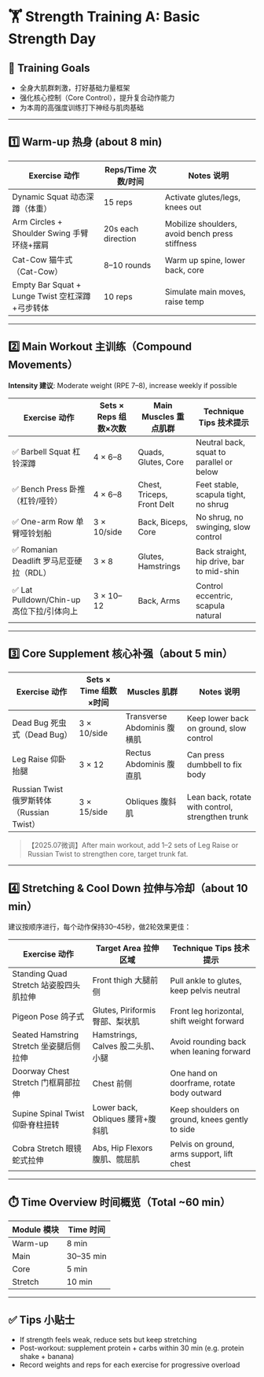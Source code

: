 # 🏋️ Strength Training A: Basic Strength Day

## 🎯 Training Goals

- 全身大肌群刺激，打好基础力量框架
- 强化核心控制（Core Control），提升复合动作能力
- 为本周的高强度训练打下神经与肌肉基础

---

## 1️⃣ Warm-up 热身 (about 8 min)

| Exercise 动作                  | Reps/Time 次数/时间      | Notes 说明                        |
| --------------------- | -------------- | --------------------------- |
| Dynamic Squat 动态深蹲（体重）      | 15 reps           | Activate glutes/legs, knees out  |
| Arm Circles + Shoulder Swing 手臂环绕+摆肩 | 20s each direction | Mobilize shoulders, avoid bench press stiffness |
| Cat-Cow 猫牛式（Cat-Cow）       | 8–10 rounds     | Warm up spine, lower back, core  |
| Empty Bar Squat + Lunge Twist 空杠深蹲+弓步转体 | 10 reps           | Simulate main moves, raise temp |

---

## 2️⃣ Main Workout 主训练（Compound Movements）

**Intensity 建议**: Moderate weight (RPE 7–8), increase weekly if possible

| Exercise 动作                    | Sets × Reps 组数×次数   | Main Muscles 重点肌群            | Technique Tips 技术提示                                 |
| ----------------------- | ------------- | ------------------- | ---------------------------------------- |
| ✅ Barbell Squat 杠铃深蹲             | 4 × 6–8       | Quads, Glutes, Core  | Neutral back, squat to parallel or below |
| ✅ Bench Press 卧推（杠铃/哑铃）   | 4 × 6–8       | Chest, Triceps, Front Delt  | Feet stable, scapula tight, no shrug    |
| ✅ One-arm Row 单臂哑铃划船         | 3 × 10/side     | Back, Biceps, Core    | No shrug, no swinging, slow control     |
| ✅ Romanian Deadlift 罗马尼亚硬拉（RDL）  | 3 × 8         | Glutes, Hamstrings    | Back straight, hip drive, bar to mid-shin|
| ✅ Lat Pulldown/Chin-up 高位下拉/引体向上  | 3 × 10–12     | Back, Arms          | Control eccentric, scapula natural      |

---

## 3️⃣ Core Supplement 核心补强（about 5 min）

| Exercise 动作              | Sets × Time 组数×时间   | Muscles 肌群     | Notes 说明                          |
| ----------------- | ------------- | -------- | ----------------------------- |
| Dead Bug 死虫式（Dead Bug）  | 3 × 10/side  | Transverse Abdominis 腹横肌   | Keep lower back on ground, slow control |
| Leg Raise 仰卧抬腿          | 3 × 12      | Rectus Abdominis 腹直肌   | Can press dumbbell to fix body         |
| Russian Twist 俄罗斯转体（Russian Twist） | 3 × 15/side | Obliques 腹斜肌   | Lean back, rotate with control, strengthen trunk |

> 【2025.07微调】After main workout, add 1–2 sets of Leg Raise or Russian Twist to strengthen core, target trunk fat.

---

## 4️⃣ Stretching & Cool Down 拉伸与冷却（about 10 min）

建议按顺序进行，每个动作保持30–45秒，做2轮效果更佳：

| Exercise 动作                  | Target Area 拉伸区域          | Technique Tips 技术提示                               |
| --------------------- | ----------------- | -------------------------------------- |
| Standing Quad Stretch 站姿股四头肌拉伸   | Front thigh 大腿前侧          | Pull ankle to glutes, keep pelvis neutral         |
| Pigeon Pose 鸽子式             | Glutes, Piriformis 臀部、梨状肌      | Front leg horizontal, shift weight forward        |
| Seated Hamstring Stretch 坐姿腿后侧拉伸     | Hamstrings, Calves 股二头肌、小腿    | Avoid rounding back when leaning forward          |
| Doorway Chest Stretch 门框肩部拉伸       | Chest 前侧          | One hand on doorframe, rotate body outward        |
| Supine Spinal Twist 仰卧脊柱扭转       | Lower back, Obliques 腰背+腹斜肌       | Keep shoulders on ground, knees gently to side    |
| Cobra Stretch 眼镜蛇式拉伸      | Abs, Hip Flexors 腹肌、髋屈肌      | Pelvis on ground, arms support, lift chest        |

---

## ⏱️ Time Overview 时间概览（Total ~60 min）

| Module 模块      | Time 时间          |
| --------- | ------------- |
| Warm-up   | 8 min         |
| Main      | 30–35 min     |
| Core      | 5 min         |
| Stretch   | 10 min        |

---

## ✅ Tips 小贴士

- If strength feels weak, reduce sets but keep stretching
- Post-workout: supplement protein + carbs within 30 min (e.g. protein shake + banana)
- Record weights and reps for each exercise for progressive overload